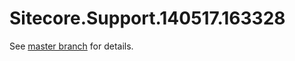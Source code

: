 # Sitecore.Support.140517.163328

See [master branch](https://github.com/sitecoresupport/Sitecore.Support.140517.163328) for details.
